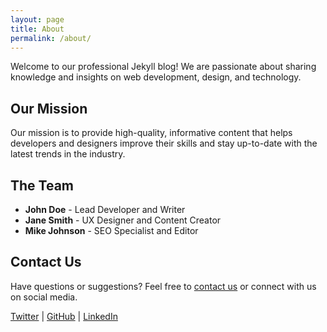 ```yaml
---
layout: page
title: About
permalink: /about/
---
```


Welcome to our professional Jekyll blog! We are passionate about sharing knowledge and insights on web development, design, and technology.

## Our Mission

Our mission is to provide high-quality, informative content that helps developers and designers improve their skills and stay up-to-date with the latest trends in the industry.

## The Team

- **John Doe** - Lead Developer and Writer
- **Jane Smith** - UX Designer and Content Creator
- **Mike Johnson** - SEO Specialist and Editor

## Contact Us

Have questions or suggestions? Feel free to [contact us](/contact) or connect with us on social media.

[Twitter](https://twitter.com/yourblog) | [GitHub](https://github.com/yourblog) | [LinkedIn](https://linkedin.com/company/yourblog)

